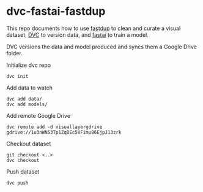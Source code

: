 # dvc-fastai-fastdup

This repo documents how to use [fastdup](https://github.com/visual-layer/fastdup) to clean and curate a visual dataset, [DVC](https://github.com/iterative/dvc) to version data, and [fastai](https://github.com/fastai/fastai) to train a model.

DVC versions the data and model produced and syncs them a Google Drive folder.

Initialize dvc repo
```
dvc init
```

Add data to watch
```
dvc add data/
dvc add models/
```

Add remote Google Drive
```
dvc remote add -d visuallayergdrive gdrive://1u3nWN53Tp1ZqDEc5VFimu86EjpJ13zrk
```

Checkout dataset

```
git checkout <..>
dvc checkout
```

Push dataset

```
dvc push
```